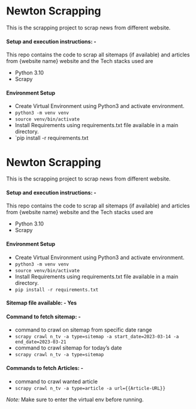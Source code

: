 # Newton Scrapping
This is the scrapping project to scrap news from different website.


#### Setup and execution instructions: - 

This repo contains the code to scrap all sitemaps (if available) and articles from {website name} website and the Tech stacks used are
- Python 3.10
- Scrapy


#### Environment Setup 

- Create Virtual Environment using Python3 and activate environment.
- `python3 -m venv venv`
- `source venv/bin/activate`
- Install Requirements using requirements.txt file available in a main directory.
- `pip install -r requirements.txt
# Newton Scrapping
This is the scrapping project to scrap news from different website.


#### Setup and execution instructions: - 

This repo contains the code to scrap all sitemaps (if available) and articles from {website name} website and the Tech stacks used are
- Python 3.10
- Scrapy


#### Environment Setup 

- Create Virtual Environment using Python3 and activate environment.
- `python3 -m venv venv`
- `source venv/bin/activate`
- Install Requirements using requirements.txt file available in a main directory.
- `pip install -r requirements.txt `


#### Sitemap file available: - Yes


#### Command to fetch sitemap: - 

- command to crawl on sitemap from specific date range
- `scrapy crawl n_tv -a type=sitemap -a start_date=2023-03-14 -a end_date=2023-03-21`
- command to crawl sitemap for today’s date
- `scrapy crawl n_tv -a type=sitemap`


#### Commands to fetch Articles: - 

- command to crawl wanted article
- `scrapy crawl n_tv -a type=article -a url={{Article-URL}}`

*Note:* Make sure to enter the virtual env before running.
